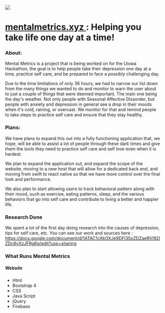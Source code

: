 
![](https://mentalmetrics.xyz/images/logo/selfcare.png)







# [ mentalmetrics.xyz ]( https://mentalmetrics.xyz/ "Website") : Helping you take life one day at a time!

### About:

Mental Metrics is a project that is being worked on for the Uiowa Hackathon, the goal is to help people take their depression one day at a time, practice self care, and be prepared to face a possibly challenging day.

Due to the time limitations of only 36 hours, we had to narrow our list down from the many things we wanted to do and monitor to warn the user about to just a couple of things that were deemed important. The main one being the day's weather. Not only people with Seasonal Affective Dissorder, but people with anxiety and depression in general see a drop in their moods when it's cold, raining, or overcast.  We monitor for that and remind people to take steps to practice self care and ensure that they stay healthy.

### Plans:

We have plans to expand this out into a fully functioning application that, we hope, will be able to assist a lot of people through these dark times and give them the tools they need to practice self care and self love even when it is hardest.

We plan to expand the application out, and expand the scope of the website, moving to a new host that will allow for a dedicated back end, and moving from swift to react native so that we have more control over the final look and performance.

We also plan to start allowing users to track behavioral pattern along with their mood, such as exercise, eating patterns, sleep, and the various behaviors that go into self care and contribute to living a better and happier life.


### Research Done

We spent a lot of the first day doing research into the causes of depression, tips for self care, etc. You can see our work and sources here : 
https://docs.google.com/document/d/1ATAC1cXkOXJe9DFl35oZDZaeRVI92IZDc8yXzJFRg6g/edit?usp=sharing

### What Runs Mental Metrics

##### Website
- Html
- Bootstrap 4
- CSS
- Java Script
- jQuery
- Firebase
